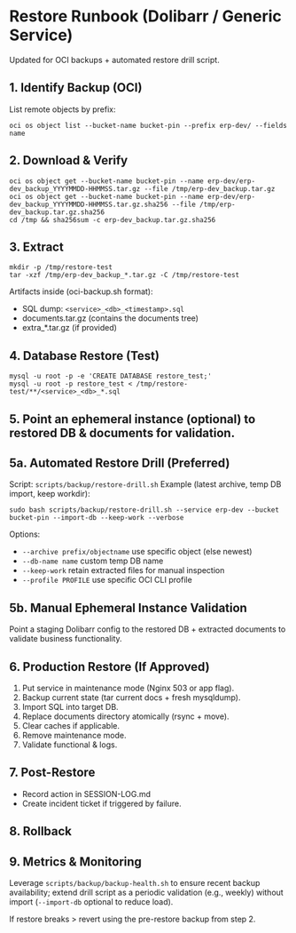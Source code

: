 # Restore Runbook (Dolibarr / Generic Service)

Updated for OCI backups + automated restore drill script.

## 1. Identify Backup (OCI)
List remote objects by prefix:
```
oci os object list --bucket-name bucket-pin --prefix erp-dev/ --fields name
```

## 2. Download & Verify
```
oci os object get --bucket-name bucket-pin --name erp-dev/erp-dev_backup_YYYYMMDD-HHMMSS.tar.gz --file /tmp/erp-dev_backup.tar.gz
oci os object get --bucket-name bucket-pin --name erp-dev/erp-dev_backup_YYYYMMDD-HHMMSS.tar.gz.sha256 --file /tmp/erp-dev_backup.tar.gz.sha256
cd /tmp && sha256sum -c erp-dev_backup.tar.gz.sha256
```

## 3. Extract
```
mkdir -p /tmp/restore-test
tar -xzf /tmp/erp-dev_backup_*.tar.gz -C /tmp/restore-test
```

Artifacts inside (oci-backup.sh format):
- SQL dump: `<service>_<db>_<timestamp>.sql`
- documents.tar.gz (contains the documents tree)
- extra_*.tar.gz (if provided)

## 4. Database Restore (Test)
```
mysql -u root -p -e 'CREATE DATABASE restore_test;'
mysql -u root -p restore_test < /tmp/restore-test/**/<service>_<db>_*.sql
```

## 5. Point an ephemeral instance (optional) to restored DB & documents for validation.

## 5a. Automated Restore Drill (Preferred)
Script: `scripts/backup/restore-drill.sh`
Example (latest archive, temp DB import, keep workdir):
```
sudo bash scripts/backup/restore-drill.sh --service erp-dev --bucket bucket-pin --import-db --keep-work --verbose
```
Options:
- `--archive prefix/objectname` use specific object (else newest)
- `--db-name name` custom temp DB name
- `--keep-work` retain extracted files for manual inspection
- `--profile PROFILE` use specific OCI CLI profile

## 5b. Manual Ephemeral Instance Validation
Point a staging Dolibarr config to the restored DB + extracted documents to validate business functionality.

## 6. Production Restore (If Approved)
1. Put service in maintenance mode (Nginx 503 or app flag).
2. Backup current state (tar current docs + fresh mysqldump).
3. Import SQL into target DB.
4. Replace documents directory atomically (rsync + move).
5. Clear caches if applicable.
6. Remove maintenance mode.
7. Validate functional & logs.

## 7. Post-Restore
- Record action in SESSION-LOG.md
- Create incident ticket if triggered by failure.

## 8. Rollback
## 9. Metrics & Monitoring
Leverage `scripts/backup/backup-health.sh` to ensure recent backup availability; extend drill script as a periodic validation (e.g., weekly) without import (`--import-db` optional to reduce load).

If restore breaks > revert using the pre-restore backup from step 2.
